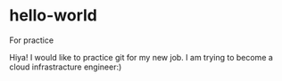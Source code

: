 # hello-world
For practice

Hiya! I would like to practice git for my new job. I am trying to become a cloud infrastracture engineer:)
